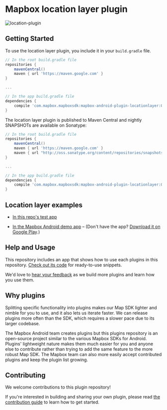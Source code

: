 # Mapbox location layer plugin

![location-plugin](https://user-images.githubusercontent.com/4394910/28844322-1c52a672-76b9-11e7-904a-fcf6f51c1481.gif)

## Getting Started

To use the location layer plugin, you include it in your `build.gradle` file.

```gradle
// In the root build.gradle file
repositories {
    mavenCentral()
    maven { url 'https://maven.google.com' }
}

...

// In the app build.gradle file
dependencies {
    compile 'com.mapbox.mapboxsdk:mapbox-android-plugin-locationlayer:0.3.0'
}
```

The location layer plugin is published to Maven Central and nightly SNAPSHOTs are available on Sonatype:

```gradle
// In the root build.gradle file
repositories {
    mavenCentral()
    maven { url 'https://maven.google.com' }
    maven { url "http://oss.sonatype.org/content/repositories/snapshots/" }
}

...

// In the app build.gradle file
dependencies {
    compile 'com.mapbox.mapboxsdk:mapbox-android-plugin-locationlayer:0.4.0-SNAPSHOT'
}
```

## Location layer examples

- [In this repo's test app](https://github.com/mapbox/mapbox-plugins-android/blob/master/app/src/main/java/com/mapbox/mapboxsdk/plugins/testapp/activity/location/LocationLayerModesActivity.java)

- [In the Mapbox Android demo app](https://github.com/mapbox/mapbox-android-demo/blob/a411fa95cd71c1b90a30895060b319310444aebb/MapboxAndroidDemo/src/main/java/com/mapbox/mapboxandroiddemo/examples/plugins/LocationPluginActivity.java) – (Don't have the app? [Download it on Google Play](https://play.google.com/store/apps/details?id=com.mapbox.mapboxandroiddemo).)

## Help and Usage

This repository includes an app that shows how to use each plugins in this repository. [Check out its code](https://github.com/mapbox/mapbox-plugins-android/tree/master/plugins/app/src/main/java/com/mapbox/mapboxsdk/plugins/testapp) for ready-to-use snippets.

We'd love to [hear your feedback](https://github.com/mapbox/mapbox-plugins-android/issues) as we build more plugins and learn how you use them.

## Why plugins

Splitting specific functionality into plugins makes our Map SDK lighter and nimble for you to use, and it also lets us iterate faster. We can release plugins more often than the SDK, which requires a slower pace due to its larger codebase.

The Mapbox Android team creates plugins but this plugins repository is an open-source project similar to the various Mapbox SDKs for Android.
Plugins' lightweight nature makes them much easier for you and anyone else to contribute rather than trying to add the same feature to the more robust Map SDK. The Mapbox team can also more easily accept contributed plugins and keep the plugin list growing.

## Contributing

We welcome contributions to this plugin repository!

If you're interested in building and sharing your own plugin, please read [the contribution guide](https://github.com/mapbox/mapbox-plugins-android/blob/master/CONTRIBUTING.md) to learn how to get started.
